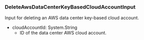 ### DeleteAwsDataCenterKeyBasedCloudAccountInput
Input for deleting an AWS data center key-based cloud account.

- cloudAccountId: System.String
  - ID of the data center AWS cloud account.
